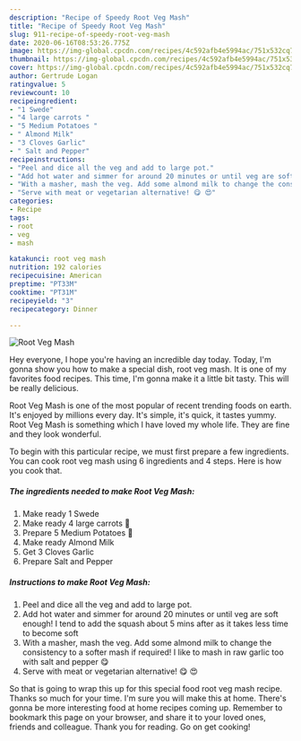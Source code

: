 ```yaml
---
description: "Recipe of Speedy Root Veg Mash"
title: "Recipe of Speedy Root Veg Mash"
slug: 911-recipe-of-speedy-root-veg-mash
date: 2020-06-16T08:53:26.775Z
image: https://img-global.cpcdn.com/recipes/4c592afb4e5994ac/751x532cq70/root-veg-mash-recipe-main-photo.jpg
thumbnail: https://img-global.cpcdn.com/recipes/4c592afb4e5994ac/751x532cq70/root-veg-mash-recipe-main-photo.jpg
cover: https://img-global.cpcdn.com/recipes/4c592afb4e5994ac/751x532cq70/root-veg-mash-recipe-main-photo.jpg
author: Gertrude Logan
ratingvalue: 5
reviewcount: 10
recipeingredient:
- "1 Swede"
- "4 large carrots "
- "5 Medium Potatoes "
- " Almond Milk"
- "3 Cloves Garlic"
- " Salt and Pepper"
recipeinstructions:
- "Peel and dice all the veg and add to large pot."
- "Add hot water and simmer for around 20 minutes or until veg are soft enough! I tend to add the squash about 5 mins after as it takes less time to become soft"
- "With a masher, mash the veg. Add some almond milk to change the consistency to a softer mash if required! I like to mash in raw garlic too with salt and pepper 😋"
- "Serve with meat or vegetarian alternative! 😋 😍"
categories:
- Recipe
tags:
- root
- veg
- mash

katakunci: root veg mash 
nutrition: 192 calories
recipecuisine: American
preptime: "PT33M"
cooktime: "PT31M"
recipeyield: "3"
recipecategory: Dinner

---
```



![Root Veg Mash](https://img-global.cpcdn.com/recipes/4c592afb4e5994ac/751x532cq70/root-veg-mash-recipe-main-photo.jpg)

Hey everyone, I hope you're having an incredible day today. Today, I'm gonna show you how to make a special dish, root veg mash. It is one of my favorites food recipes. This time, I'm gonna make it a little bit tasty. This will be really delicious.

Root Veg Mash is one of the most popular of recent trending foods on earth. It's enjoyed by millions every day. It's simple, it's quick, it tastes yummy. Root Veg Mash is something which I have loved my whole life. They are fine and they look wonderful.




To begin with this particular recipe, we must first prepare a few ingredients. You can cook root veg mash using 6 ingredients and 4 steps. Here is how you cook that.

<!--inarticleads1-->

##### The ingredients needed to make Root Veg Mash:

1. Make ready 1 Swede
1. Make ready 4 large carrots 🥕
1. Prepare 5 Medium Potatoes 🥔
1. Make ready  Almond Milk
1. Get 3 Cloves Garlic
1. Prepare  Salt and Pepper




<!--inarticleads2-->

##### Instructions to make Root Veg Mash:

1. Peel and dice all the veg and add to large pot.
1. Add hot water and simmer for around 20 minutes or until veg are soft enough! I tend to add the squash about 5 mins after as it takes less time to become soft
1. With a masher, mash the veg. Add some almond milk to change the consistency to a softer mash if required! I like to mash in raw garlic too with salt and pepper 😋
1. Serve with meat or vegetarian alternative! 😋 😍




So that is going to wrap this up for this special food root veg mash recipe. Thanks so much for your time. I'm sure you will make this at home. There's gonna be more interesting food at home recipes coming up. Remember to bookmark this page on your browser, and share it to your loved ones, friends and colleague. Thank you for reading. Go on get cooking!
